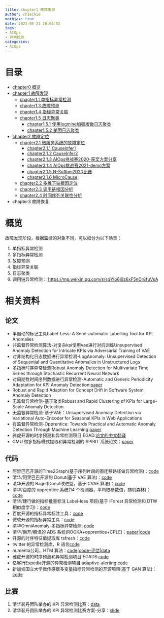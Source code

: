 ```yaml
---
title: chapter1 故障发现
author: chiechie
mathjax: true
date: 2021-05-21 16:03:52
tags:
- AIOps
- 异常检测
categories: 
- AIOps
---
```


# 目录
- [chapter0 概览](../AIOps-0-summary/)
- [chapter1 故障发现](../AIOps-1-event-generate/)
	- [chapter1.1 单指标异常检测](../AIOps-1_1-kpi-detector/)
	- [chapter1.3 故障预测](../AIOps-1_2-fault-prediction/)
	- [chapter1.4 指标异常关联](../AIOps-1_4-kpi-correlation/)
	- [chapter1.5 日志聚类](../AIOps-1_5-log-analysis/)
		- [chapter1.5.1 使用logmine加强版做日志聚类](../AIOps-1_5_1-log-analysis_logmine/)
		- [chapter1.5.2 美团日志聚类](../AIOps-1_5_2-log-analysis_meituan/)
- [chapter2 故障定位](../AIOps-2-event-analysis/)
	- [chapter2.1 微服务系统的故障定位](../AIOps-2_1-topo-rca/)
		- [chapter2.1.1 CauseInfer1](../AIOps-2_1_1-topo-rca-causeinfer-notes1/)
		- [chapter2.1.2 CauseInfer2](../AIOps-2_1_2-topo-rca-causeinfer-notes2/)
		- [chapter2.1.3 AIOps挑战赛2020-获奖方案分享](../AIOps-2_1_3-topo-rca-aiops2020/)
		- [chapter2.1.4 AIOps挑战赛2021-demo方案](../AIOps-2_1_4-topo-rca-aiops2021/)
		- [chapter2.1.5 N-Softbei2020比赛](../AIOps-2_1_5-topo-rca-cnsoftbei2020/)
		- [chapter2.1.6 MicroCause](../AIOps-2_1_6-topo-rca-MicroCause)
	- [chapter2.2 多维下钻根因定位](../AIOps-2_2-multi-dimensional-rca/)
	- [chapter2.3 调用链根因分析](../AIOps-2_3-trace_rca/)
	- [chapter2.4 时间序列关联性分析](../AIOps-2_4-metric_event_correlation/)
- chapter3 故障恢复


# 概览

故障发现阶段，根据监控的对象不同，可以细分为以下场景：

1. 单指标异常检测
2. 多指标异常检测
3. 故障预测
4. 指标异常关联
5. 日志聚类
6. 调用链异常检测： https://mp.weixin.qq.com/s/sqYIb6i9z6xF5nDr8fuVsA



# 相关资料

## 论文

- 半自动的标记工具Label-Less: A Semi-automatic Labelling Tool for KPI Anomalies
- 非监督异常检测算法-对复杂kpi使用vae进行对抗训练Unsupervised Anomaly Detection for Intricate KPIs via Adversarial Training of VAE
- 对非结构化日志数据进行异常检测-LogAnomaly: Unsupervised Detection of Sequential and Quantitative Anomalies in Unstructured Logs
- 多指标时序异常检测Robust Anomaly Detection for Multivariate Time Series through Stochastic Recurrent Neural Network
- 对周期性时间序列数据进行异常检测-Automatic and Generic Periodicity Adaptation for KPI Anomaly Detection:[paper](https://netman.aiops.org/wp-content/uploads/2019/08/08723601.pdf)
- Robust and Rapid Adaption for Concept Drift in Software System Anomaly Detection
- 无监督异常检测-基于聚类Robust and Rapid Clustering of KPIs for Large-Scale Anomaly Detection
- 无监督异常检测-基于VAE：Unsupervised Anomaly Detection via Variational Auto-Encoder for Seasonal KPIs in Web Applications
- 有监督异常检测-Opprentice: Towards Practical and Automatic Anomaly Detection Through Machine Learning:[paper](http://netman.cs.tsinghua.edu.cn/wp-content/uploads/2015/11/liu_imc15_Opprentice.pdf)
- 雅虎开源的时序预测和异常检测项目 EGAD:[论文的中文翻译](http://www.infoq.com/cn/articles/automated-time-series-anomaly-detection)
- CMU 做多指标模式提取和异常检测的 SPIRIT 系统论文：[paper](https://bitquill.net/pdf/spirit_vldb05.pdf)

## 代码

- 阿里巴巴开源的Time2Graph(基于序列片段的图迁移路径做异常检测)：[code](https://github.com/petecheng/Time2Graph)
- 清华/阿里巴巴开源的 Donut(基于 VAE 算法)：[code](https://github.com/haowen-xu/donut)
- 清华开源的 Bagel(Donut改进型，基于 CVAE 算法)：[code](https://github.com/lizeyan/Bagel)
- 清华/百度的 opprentice 系统(14 个检测器，平均取参数值，随机森林)：[code](https://github.com/tencent/metis)
- 清华/建行做的指标批量标注 Label-less 项目(基于 iForest 异常检测和 DTW 相似度学习)：[code](https://netman.aiops.org/wp-content/uploads/2019/10/Label-less-v2.pdf>)
- 百度开源的指标异常标注工具：[code](https://github.com/baidu/Curve)
- 微软开源的指标异常工具：[code](https://github.com/Microsoft/TagAnomaly)
- 清华OmniAnomaly-多指标异常检测: [code](https://github.com/NetManAIOps/OmniAnomaly/tree/master/omni_anomaly)
- 清华/南开/腾讯的 ADS 系统(ROCKA+opprentice+CPLE)：[paper](https://netman.aiops.org/wp-content/uploads/2018/12/bujiahao.pdf)|[code](https://github.com/tmadl/semisup-learn)
- 开源的时序特征值提取库 tsfresh：[code](http://tsfresh.readthedocs.io/en/latest/)
- twitter 的异常检测库，R 语言[code](https://github.com/twitter/anomalydetection)
- numenta公司，HTM 算法：[code](https://github.com/numenta/nupic)|[code-评估](https://github.com/numenta/NAB/blob/master/nab/scorer.py)|[data](https://github.com/numenta/NAB/tree/master/data)
- 雅虎开源的时序预测和异常检测项目 EGADS:[code](https://github.com/yahoo/egads)
- 亿客行Expedia开源的异常检测项目 adaptive-alerting:[code](https://github.com/ExpediaDotCom/adaptive-alerting)
- 新加坡国立大学做传感器多变量指标异常检测的开源项目(基于 GAN 算法)：[code](https://github.com/LiDan456/MAD-GANs)


## 比赛
1. 清华裴丹团队举办的 KPI 异常检测比赛：[data](http://iops.ai/competition_detail/?competition_id=5&flag=1)
2. 清华裴丹团队举办的 KPI 异常检测比赛方案-分享：[slide](http://workshop.aiops.org/)
